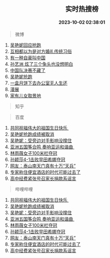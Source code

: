<div align="center"><h2>实时热搜榜</h2><h4>2023-10-02 02:38:01</h4></div>

> 微博  

1. [吴艳妮回应抢跑](https://s.weibo.com/weibo?q=%23%E5%90%B4%E8%89%B3%E5%A6%AE%E5%9B%9E%E5%BA%94%E6%8A%A2%E8%B7%91%23&t=31&band_rank=1&Refer=top)<br />
2. [互相都以为是对方婚礼传统习俗](https://s.weibo.com/weibo?q=%23%E4%BA%92%E7%9B%B8%E9%83%BD%E4%BB%A5%E4%B8%BA%E6%98%AF%E5%AF%B9%E6%96%B9%E5%A9%9A%E7%A4%BC%E4%BC%A0%E7%BB%9F%E4%B9%A0%E4%BF%97%23&t=31&band_rank=2&Refer=top)<br />
3. [有一种自豪叫中国](https://s.weibo.com/weibo?q=%23%E6%9C%89%E4%B8%80%E7%A7%8D%E8%87%AA%E8%B1%AA%E5%8F%AB%E4%B8%AD%E5%9B%BD%23&t=31&band_rank=3&Refer=top)<br />
4. [孙艺洲 炫了三个兔头也没想明白](https://s.weibo.com/weibo?q=%E5%AD%99%E8%89%BA%E6%B4%B2%20%E7%82%AB%E4%BA%86%E4%B8%89%E4%B8%AA%E5%85%94%E5%A4%B4%E4%B9%9F%E6%B2%A1%E6%83%B3%E6%98%8E%E7%99%BD&t=31&band_rank=4&Refer=top)<br />
5. [中国队决赛不藏了](https://s.weibo.com/weibo?q=%23%E4%B8%AD%E5%9B%BD%E9%98%9F%E5%86%B3%E8%B5%9B%E4%B8%8D%E8%97%8F%E4%BA%86%23&t=31&band_rank=5&Refer=top)<br />
6. [吴艳妮抢跑](https://s.weibo.com/weibo?q=%23%E5%90%B4%E8%89%B3%E5%A6%AE%E6%8A%A2%E8%B7%91%23&t=31&band_rank=6&Refer=top)<br />
7. [一盒月饼下去办公室无人生还](https://s.weibo.com/weibo?q=%E4%B8%80%E7%9B%92%E6%9C%88%E9%A5%BC%E4%B8%8B%E5%8E%BB%E5%8A%9E%E5%85%AC%E5%AE%A4%E6%97%A0%E4%BA%BA%E7%94%9F%E8%BF%98&t=31&band_rank=7&Refer=top)<br />
8. [漫展](https://s.weibo.com/weibo?q=%E6%BC%AB%E5%B1%95&t=31&band_rank=8&Refer=top)<br />
9. [家有儿女取景地](https://s.weibo.com/weibo?q=%E5%AE%B6%E6%9C%89%E5%84%BF%E5%A5%B3%E5%8F%96%E6%99%AF%E5%9C%B0&t=31&band_rank=9&Refer=top)<br />

> 知乎  


> 百度  

1. [共同祝福伟大的祖国生日快乐 ](https://www.baidu.com/s?wd=%E5%85%B1%E5%90%8C%E7%A5%9D%E7%A6%8F%E4%BC%9F%E5%A4%A7%E7%9A%84%E7%A5%96%E5%9B%BD%E7%94%9F%E6%97%A5%E5%BF%AB%E4%B9%90%C2%A0&sa=fyb_news&rsv_dl=fyb_news)<br />
2. [吴艳妮抢跑成绩被取消](https://www.baidu.com/s?wd=%E5%90%B4%E8%89%B3%E5%A6%AE%E6%8A%A2%E8%B7%91%E6%88%90%E7%BB%A9%E8%A2%AB%E5%8F%96%E6%B6%88&sa=fyb_news&rsv_dl=fyb_news)<br />
3. [吴艳妮：受旁边对手影响没撑住](https://www.baidu.com/s?wd=%E5%90%B4%E8%89%B3%E5%A6%AE%EF%BC%9A%E5%8F%97%E6%97%81%E8%BE%B9%E5%AF%B9%E6%89%8B%E5%BD%B1%E5%93%8D%E6%B2%A1%E6%92%91%E4%BD%8F&sa=fyb_news&rsv_dl=fyb_news)<br />
4. [亚洲五国筝合鸣 奏响亚运和谐曲 ](https://www.baidu.com/s?wd=%E4%BA%9A%E6%B4%B2%E4%BA%94%E5%9B%BD%E7%AD%9D%E5%90%88%E9%B8%A3+%E5%A5%8F%E5%93%8D%E4%BA%9A%E8%BF%90%E5%92%8C%E8%B0%90%E6%9B%B2%C2%A0&sa=fyb_news&rsv_dl=fyb_news)<br />
5. [林雨薇女子100米栏夺冠](https://www.baidu.com/s?wd=%E6%9E%97%E9%9B%A8%E8%96%87%E5%A5%B3%E5%AD%90100%E7%B1%B3%E6%A0%8F%E5%A4%BA%E5%86%A0&sa=fyb_news&rsv_dl=fyb_news)<br />
6. [孙颖莎4-1击败早田希娜夺冠](https://www.baidu.com/s?wd=%E5%AD%99%E9%A2%96%E8%8E%8E4-1%E5%87%BB%E8%B4%A5%E6%97%A9%E7%94%B0%E5%B8%8C%E5%A8%9C%E5%A4%BA%E5%86%A0&sa=fyb_news&rsv_dl=fyb_news)<br />
7. [网友：泰山南天门真有十万“天兵”](https://www.baidu.com/s?wd=%E7%BD%91%E5%8F%8B%EF%BC%9A%E6%B3%B0%E5%B1%B1%E5%8D%97%E5%A4%A9%E9%97%A8%E7%9C%9F%E6%9C%89%E5%8D%81%E4%B8%87%E2%80%9C%E5%A4%A9%E5%85%B5%E2%80%9D&sa=fyb_news&rsv_dl=fyb_news)<br />
8. [专家称住便宜酒店的时代可能过去了](https://www.baidu.com/s?wd=%E4%B8%93%E5%AE%B6%E7%A7%B0%E4%BD%8F%E4%BE%BF%E5%AE%9C%E9%85%92%E5%BA%97%E7%9A%84%E6%97%B6%E4%BB%A3%E5%8F%AF%E8%83%BD%E8%BF%87%E5%8E%BB%E4%BA%86&sa=fyb_news&rsv_dl=fyb_news)<br />
9. [高中经费紧张号召家长捐款系谣言](https://www.baidu.com/s?wd=%E9%AB%98%E4%B8%AD%E7%BB%8F%E8%B4%B9%E7%B4%A7%E5%BC%A0%E5%8F%B7%E5%8F%AC%E5%AE%B6%E9%95%BF%E6%8D%90%E6%AC%BE%E7%B3%BB%E8%B0%A3%E8%A8%80&sa=fyb_news&rsv_dl=fyb_news)<br />

> 哔哩哔哩  

1. [共同祝福伟大的祖国生日快乐 ](https://www.baidu.com/s?wd=%E5%85%B1%E5%90%8C%E7%A5%9D%E7%A6%8F%E4%BC%9F%E5%A4%A7%E7%9A%84%E7%A5%96%E5%9B%BD%E7%94%9F%E6%97%A5%E5%BF%AB%E4%B9%90%C2%A0&sa=fyb_news&rsv_dl=fyb_news)<br />
2. [吴艳妮抢跑成绩被取消](https://www.baidu.com/s?wd=%E5%90%B4%E8%89%B3%E5%A6%AE%E6%8A%A2%E8%B7%91%E6%88%90%E7%BB%A9%E8%A2%AB%E5%8F%96%E6%B6%88&sa=fyb_news&rsv_dl=fyb_news)<br />
3. [吴艳妮：受旁边对手影响没撑住](https://www.baidu.com/s?wd=%E5%90%B4%E8%89%B3%E5%A6%AE%EF%BC%9A%E5%8F%97%E6%97%81%E8%BE%B9%E5%AF%B9%E6%89%8B%E5%BD%B1%E5%93%8D%E6%B2%A1%E6%92%91%E4%BD%8F&sa=fyb_news&rsv_dl=fyb_news)<br />
4. [亚洲五国筝合鸣 奏响亚运和谐曲 ](https://www.baidu.com/s?wd=%E4%BA%9A%E6%B4%B2%E4%BA%94%E5%9B%BD%E7%AD%9D%E5%90%88%E9%B8%A3+%E5%A5%8F%E5%93%8D%E4%BA%9A%E8%BF%90%E5%92%8C%E8%B0%90%E6%9B%B2%C2%A0&sa=fyb_news&rsv_dl=fyb_news)<br />
5. [林雨薇女子100米栏夺冠](https://www.baidu.com/s?wd=%E6%9E%97%E9%9B%A8%E8%96%87%E5%A5%B3%E5%AD%90100%E7%B1%B3%E6%A0%8F%E5%A4%BA%E5%86%A0&sa=fyb_news&rsv_dl=fyb_news)<br />
6. [孙颖莎4-1击败早田希娜夺冠](https://www.baidu.com/s?wd=%E5%AD%99%E9%A2%96%E8%8E%8E4-1%E5%87%BB%E8%B4%A5%E6%97%A9%E7%94%B0%E5%B8%8C%E5%A8%9C%E5%A4%BA%E5%86%A0&sa=fyb_news&rsv_dl=fyb_news)<br />
7. [网友：泰山南天门真有十万“天兵”](https://www.baidu.com/s?wd=%E7%BD%91%E5%8F%8B%EF%BC%9A%E6%B3%B0%E5%B1%B1%E5%8D%97%E5%A4%A9%E9%97%A8%E7%9C%9F%E6%9C%89%E5%8D%81%E4%B8%87%E2%80%9C%E5%A4%A9%E5%85%B5%E2%80%9D&sa=fyb_news&rsv_dl=fyb_news)<br />
8. [专家称住便宜酒店的时代可能过去了](https://www.baidu.com/s?wd=%E4%B8%93%E5%AE%B6%E7%A7%B0%E4%BD%8F%E4%BE%BF%E5%AE%9C%E9%85%92%E5%BA%97%E7%9A%84%E6%97%B6%E4%BB%A3%E5%8F%AF%E8%83%BD%E8%BF%87%E5%8E%BB%E4%BA%86&sa=fyb_news&rsv_dl=fyb_news)<br />
9. [高中经费紧张号召家长捐款系谣言](https://www.baidu.com/s?wd=%E9%AB%98%E4%B8%AD%E7%BB%8F%E8%B4%B9%E7%B4%A7%E5%BC%A0%E5%8F%B7%E5%8F%AC%E5%AE%B6%E9%95%BF%E6%8D%90%E6%AC%BE%E7%B3%BB%E8%B0%A3%E8%A8%80&sa=fyb_news&rsv_dl=fyb_news)<br />

